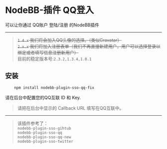 # NodeBB-插件 QQ登入

可以让你通过 QQ账户 登陆/注册 的NodeBB插件

-----
> ~~`1.4.x` 我们将会加入QQ头像的选择。（类似Gravatar）~~  
> ~~`2.x.x` 我们将加入注册表单（我们不再直接新建用户，用户可以选择登录以绑定或者填写信息注册新用户）~~    
> 目前的稳定版本号:`2.3.2,1.3.4,1.0.1`  

## 安装
```
    npm install nodebb-plugin-sso-qq-fix
```
请在后台中配置您的QQ互联 ID 和 Key.  
> 请把在后台中显示的 Callback URL 填写在QQ互联中。

----
> 该插件参考了：  
> `nodebb-plugin-sso-gihtub`  
> `nodebb-plugin-sso-qq`  
> `nodebb-plugin-sso-qq-new`  
> `nodebb-plugin-sso-twitter`
